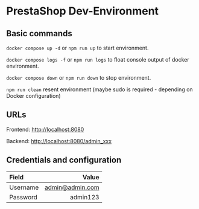 # PrestaShop Dev-Environment

## Basic commands

```docker compose up -d``` or ```npm run up``` to start environment.

```docker compose logs -f``` or ```npm run logs``` to float console output of docker environment.

```docker compose down``` or ```npm run down``` to stop environment.

```npm run clean``` resent environment (maybe sudo is required - depending on Docker configuration)

## URLs

Frontend: [http://localhost:8080](http://localhost:8080)

Backend: [http://localhost:8080/admin_xxx](http://localhost:8080/admin_xxx)

## Credentials and configuration

| Field     | Value           |
| :-------- | --------------: |
| Username  | admin@admin.com |
| Password  | admin123        |